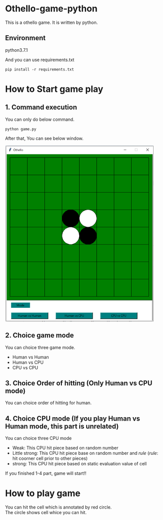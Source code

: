 # Othello-game-python
This is a othello game. It is written by python. 

## Environment
python3.7.1

And you can use requirements.txt
```
pip install -r requirements.txt
```

# How to Start game play
## 1. Command execution
You can only do below command.
```
python game.py 
```
After that, You can see below window.

![Top page](https://github.com/chihina/othello-game-python/blob/master/Images/top_resized.png)

## 2. Choice game mode
You can choice three game mode.
- Human vs Human
- Human vs CPU
- CPU vs CPU

## 3. Choice Order of hitting (Only Human vs CPU mode)
You can choice order of hitting for human.

## 4. Choice CPU mode (If you play Human vs Human mode, this part is unrelated)
You can choice three CPU mode
- Weak: This CPU hit piece based on random number
- Little strong: This CPU hit piece base on random number and *rule*  (*rule*: hit coorner cell prior to other pieces)
- strong: This CPU hit piece based on static evaluation value of cell

If you finished 1-4 part, game will start!!

# How to play game
You can hit the cell which is annotated by red circle.  
The circle shows cell whice you can hit.

